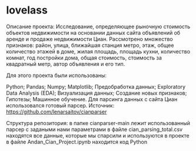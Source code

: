 # lovelass
Описание проекта:
Исследование, определяющее рыночную стоимость объектов недвижимости на основании данных сайта объявлений об аренде и продаже недвижимости Циан. Рассмотрено множество признаков: район, улица, ближайшая станция метро, этаж, общее количество этажей в доме, жилая площадь, площадь кухни, количество комнат, год постройки дома, общая стоимость, стоимость за квадратный метр, автор объявления и его тип.

Для этого проекта были использованы:

Python;
Pandas;
Numpy;
Matplotlib;
Предобработка данных;
Exploratory Data Analysis (EDA);
Визуализация данных;
Создание новых признаков;
Гипотезы;
Машинное обучение.
Для парсинга данных с сайта Циан использовался готовый парсер. Источник: https://github.com/lenarsaitov/cianparser

Структура репозитория:
в папке cianparser-main лежит использованный парсер с задаными нами параметрами
в файле cian_parsing_total.csv находятся все данные, которые мы спарсили и используются в проекте
в файле Andan_Cian_Project.ipynb находится код Python
